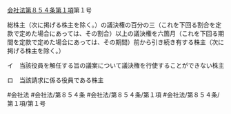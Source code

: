 [会社法第８５４条第１項](会社法＿＿＿＿第８５４条第１項)第１号

総株主（次に掲げる株主を除く。）の議決権の百分の三（これを下回る割合を定款で定めた場合にあっては、その割合）以上の議決権を六箇月（これを下回る期間を定款で定めた場合にあっては、その期間）前から引き続き有する株主（次に掲げる株主を除く。）

イ　当該役員を解任する旨の議案について議決権を行使することができない株主

ロ　当該請求に係る役員である株主


#会社法
#会社法/第８５４条
#会社法/第８５４条/第１項
#会社法/第８５４条/第１項/第１号
